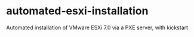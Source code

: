 # automated-esxi-installation
Automated installation of VMware ESXi 7.0 via a PXE server, with kickstart

```text

```
